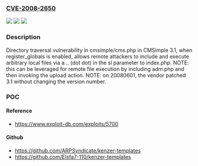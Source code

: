 ### [CVE-2008-2650](https://cve.mitre.org/cgi-bin/cvename.cgi?name=CVE-2008-2650)
![](https://img.shields.io/static/v1?label=Product&message=n%2Fa&color=blue)
![](https://img.shields.io/static/v1?label=Version&message=n%2Fa&color=blue)
![](https://img.shields.io/static/v1?label=Vulnerability&message=n%2Fa&color=brighgreen)

### Description

Directory traversal vulnerability in cmsimple/cms.php in CMSimple 3.1, when register_globals is enabled, allows remote attackers to include and execute arbitrary local files via a .. (dot dot) in the sl parameter to index.php.  NOTE: this can be leveraged for remote file execution by including adm.php and then invoking the upload action. NOTE: on 20080601, the vendor patched 3.1 without changing the version number.

### POC

#### Reference
- https://www.exploit-db.com/exploits/5700

#### Github
- https://github.com/ARPSyndicate/kenzer-templates
- https://github.com/Elsfa7-110/kenzer-templates

